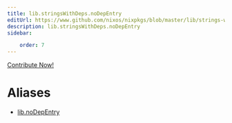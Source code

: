 ```yaml
---
title: lib.stringsWithDeps.noDepEntry
editUrl: https://www.github.com/nixos/nixpkgs/blob/master/lib/strings-with-deps.nix#L80C16
description: lib.stringsWithDeps.noDepEntry
sidebar:

    order: 7
---
```


<a href="https://www.github.com/nixos/nixpkgs/blob/master/lib/strings-with-deps.nix#L80C16">Contribute Now!</a>


# Aliases

- [lib.noDepEntry](/nix-doc-comments/reference/lib/lib-noDepEntry)


